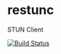 restunc
=======

STUN Client

[![Build Status](https://travis-ci.org/alfredh/restunc.svg?branch=master)](https://travis-ci.org/alfredh/restunc)
